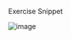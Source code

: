 Exercise Snippet

![image](https://user-images.githubusercontent.com/110332364/219029896-98d294b7-4cb9-476a-acc8-769154bc4769.png)

